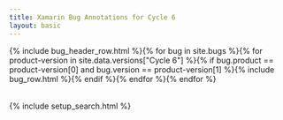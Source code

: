 ```yaml
---
title: Xamarin Bug Annotations for Cycle 6
layout: basic
---
```

<table>
{% include bug_header_row.html %}{% for bug in site.bugs %}{% for product-version in site.data.versions["Cycle 6"] %}{% if bug.product == product-version[0] and bug.version == product-version[1] %}{% include bug_row.html %}{% endif %}{% endfor %}{% endfor %}
</table>
{% include setup_search.html %}
